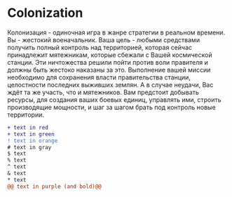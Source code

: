 # Colonization
Колонизация - одиночная игра в жанре стратегии в реальном времени. Вы - жестокий военачальник. Ваша цель - любыми средствами получить полный контроль над территорией, которая сейчас принадлежит мятежникам, которые сбежали с Вашей космической станции. Эти ничтожества решили пойти против воли правителя и должны быть жестоко наказаны за это. Выполнение вашей миссии необходимо для сохранения власти правительства станции, целостности последних выживших землян. А в случае неудачи, Вас ждёт та же участь, что и мятежников.
Вам предстоит добывать ресурсы, для создания ваших боевых единиц, управлять ими, строить производящие мощности, и шаг за шагом брать под контроль новые территории.
```diff
+ text in red
+ text in green
! text in orange
# text in gray
$ text
% text
^ text
& text
* text
@@ text in purple (and bold)@@
```
